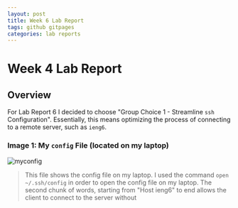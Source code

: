 ```yaml
---
layout: post
title: Week 6 Lab Report
tags: github gitpages
categories: lab reports
---
```


# Week 4 Lab Report

## Overview

For Lab Report 6 I decided to choose "Group Choice 1 - Streamline `ssh` Configuration". Essentially, this means optimizing the process of connecting to a remote server, such as `ieng6`.

### Image 1: My `config` File (located on my laptop)

![myconfig](https://bsalinassanchez.github.io/cse15l-lab-reports/images/myconfig.png)
> This file shows the config file on my laptop. I used the command `open ~/.ssh/config` in order to open the config file on my laptop. The second chunk of words, starting from "Host ieng6" to end allows the client to connect to the server without 